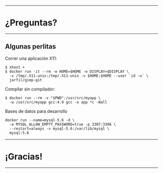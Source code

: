 ***
# ¿Preguntas?
***
## Algunas perlitas

Correr una aplicación X11:

```
$ xhost +
$ docker run -it --rm -e HOME=$HOME -e DISPLAY=$DISPLAY \
  -v /tmp/.X11-unix:/tmp/.X11-unix -v $HOME:$HOME --user `id -u` \
  jarfil/gimp-git
```

Compilar sin compilador:
```
$ docker run --rm -v "$PWD":/usr/src/myapp \
  -w /usr/src/myapp gcc:4.9 gcc -o app *c -Wall
```

Bases de datos para desarrollo

```
docker run --name=mysql-5.6 -d \
  -e MYSQL_ALLOW_EMPTY_PASSWORD=true -p 3307:3306 \
  --restart=always -v mysql-5.6:/var/lib/mysql \
  mysql:5.6
```

***
# ¡Gracias!
***
